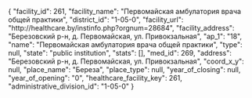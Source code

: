 {
    "facility_id": 261,
    "facility_name": "Первомайская амбулатория врача общей практики",
    "district_id": "1-05-0",
    "facility_url": "http:\/\/healthcare.by\/instinfo.php?orgnum=28684",
    "facility_address": "Березовский р-н, д. Первомайская, ул. Привокзальная",
    "ap_1": "18",
    "name": "Первомайская амбулатория врача общей практики",
    "type": null,
    "state": "public institution",
    "stats": [],
    "med_id": 269,
    "address": "Березовский р-н, д. Первомайская, ул. Привокзальная",
    "coord_x_y": null,
    "place_name": "Береза",
    "place_type": null,
    "year_of_closing": null,
    "year_of_opening": "0",
    "healthcare_facility_key": 261,
    "administrative_division_id": "1-05-0"
}